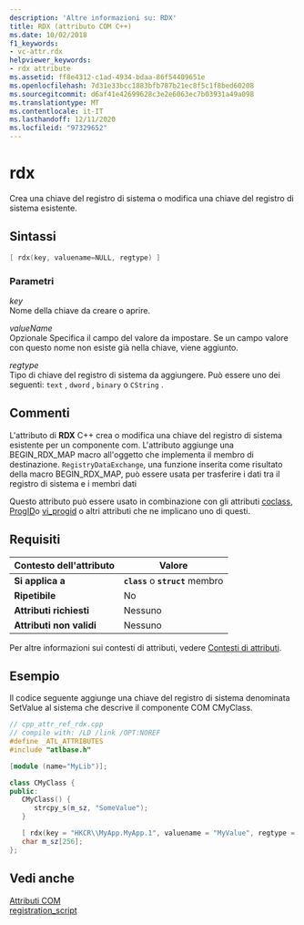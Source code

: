 ```yaml
---
description: 'Altre informazioni su: RDX'
title: RDX (attributo COM C++)
ms.date: 10/02/2018
f1_keywords:
- vc-attr.rdx
helpviewer_keywords:
- rdx attribute
ms.assetid: ff8e4312-c1ad-4934-bdaa-86f54409651e
ms.openlocfilehash: 7d31e33bcc1883bfb787b21ec8f5c1f8bed60208
ms.sourcegitcommit: d6af41e42699628c3e2e6063ec7b03931a49a098
ms.translationtype: MT
ms.contentlocale: it-IT
ms.lasthandoff: 12/11/2020
ms.locfileid: "97329652"
---
```

# <a name="rdx"></a>rdx

Crea una chiave del registro di sistema o modifica una chiave del registro di sistema esistente.

## <a name="syntax"></a>Sintassi

```cpp
[ rdx(key, valuename=NULL, regtype) ]
```

### <a name="parameters"></a>Parametri

*key*<br/>
Nome della chiave da creare o aprire.

*valueName*<br/>
Opzionale Specifica il campo del valore da impostare. Se un campo valore con questo nome non esiste già nella chiave, viene aggiunto.

*regtype*<br/>
Tipo di chiave del registro di sistema da aggiungere. Può essere uno dei seguenti: `text` , `dword` , `binary` o `CString` .

## <a name="remarks"></a>Commenti

L'attributo di **RDX** C++ crea o modifica una chiave del registro di sistema esistente per un componente com. L'attributo aggiunge una BEGIN_RDX_MAP macro all'oggetto che implementa il membro di destinazione. `RegistryDataExchange`, una funzione inserita come risultato della macro BEGIN_RDX_MAP, può essere usata per trasferire i dati tra il registro di sistema e i membri dati

Questo attributo può essere usato in combinazione con gli attributi [coclass](coclass.md), [ProgID](progid.md)o [vi_progid](vi-progid.md) o altri attributi che ne implicano uno di questi.

## <a name="requirements"></a>Requisiti

| Contesto dell'attributo | Valore |
|-|-|
|**Si applica a**|**`class`** o **`struct`** membro|
|**Ripetibile**|No|
|**Attributi richiesti**|Nessuno|
|**Attributi non validi**|Nessuno|

Per altre informazioni sui contesti di attributi, vedere [Contesti di attributi](cpp-attributes-com-net.md#contexts).

## <a name="example"></a>Esempio

Il codice seguente aggiunge una chiave del registro di sistema denominata SetValue al sistema che descrive il componente COM CMyClass.

```cpp
// cpp_attr_ref_rdx.cpp
// compile with: /LD /link /OPT:NOREF
#define _ATL_ATTRIBUTES
#include "atlbase.h"

[module (name="MyLib")];

class CMyClass {
public:
   CMyClass() {
      strcpy_s(m_sz, "SomeValue");
   }

   [ rdx(key = "HKCR\\MyApp.MyApp.1", valuename = "MyValue", regtype = "text")]
   char m_sz[256];
};
```

## <a name="see-also"></a>Vedi anche

[Attributi COM](com-attributes.md)<br/>
[registration_script](registration-script.md)
